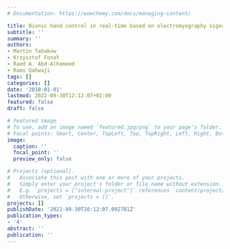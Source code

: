 ```yaml
---
# Documentation: https://wowchemy.com/docs/managing-content/

title: Bionic hand control in real-time based on electromyography signal analysis
subtitle: ''
summary: ''
authors:
- Martin Tabakow
- Krzysztof Fonał
- Raed A. Abd-Alhameed
- Rami Qahwaji
tags: []
categories: []
date: '2018-01-01'
lastmod: 2022-09-30T12:12:07+02:00
featured: false
draft: false

# Featured image
# To use, add an image named `featured.jpg/png` to your page's folder.
# Focal points: Smart, Center, TopLeft, Top, TopRight, Left, Right, BottomLeft, Bottom, BottomRight.
image:
  caption: ''
  focal_point: ''
  preview_only: false

# Projects (optional).
#   Associate this post with one or more of your projects.
#   Simply enter your project's folder or file name without extension.
#   E.g. `projects = ["internal-project"]` references `content/project/deep-learning/index.md`.
#   Otherwise, set `projects = []`.
projects: []
publishDate: '2022-09-30T10:12:07.092781Z'
publication_types:
- '4'
abstract: ''
publication: ''
---
```


